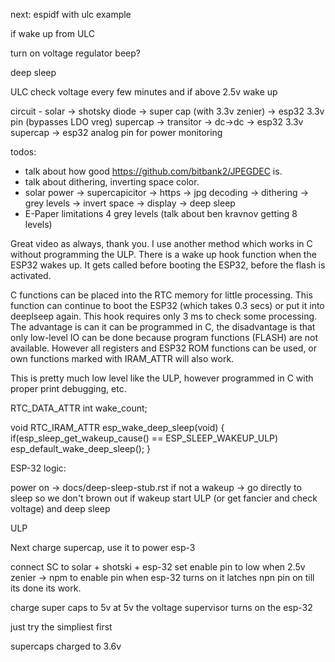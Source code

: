 next: espidf with ulc example

if wake up from ULC
  <!-- check cap voltage -->
  turn on voltage regulator
  beep?
  <!-- if > 3v print -->
deep sleep

ULC
  check voltage every few minutes and if above 2.5v wake up


circuit -
solar -> shotsky diode -> super cap (with 3.3v zenier) -> esp32 3.3v pin (bypasses LDO vreg)
supercap -> transitor -> dc->dc -> esp32 3.3v
supercap -> esp32 analog pin for power monitoring

todos:
* talk about how good https://github.com/bitbank2/JPEGDEC is.
* talk about dithering, inverting space color.
* solar power -> supercapicitor -> https -> jpg decoding -> dithering -> grey levels -> invert space -> display -> deep sleep
* E-Paper limitations 4 grey levels (talk about ben kravnov getting 8 levels)



Great video as always, thank you. I use another method which works in C without programming the ULP. There is a wake up hook function when the ESP32 wakes up. It gets called before booting the ESP32, before the flash is activated.

C functions can be placed into the RTC memory for little processing. This function can continue to boot the ESP32 (which takes 0.3 secs) or put it into deeplseep again. This hook requires only 3 ms to check some processing. The advantage is can it can be programmed in C, the disadvantage is  that only low-level IO can be done because program functions (FLASH) are not available. However all registers and ESP32 ROM functions can be used, or own functions marked with IRAM_ATTR will also work.

This is pretty much low level like the ULP, however programmed in C with proper print debugging, etc.

RTC_DATA_ATTR int wake_count;

void RTC_IRAM_ATTR esp_wake_deep_sleep(void) {
  if(esp_sleep_get_wakeup_cause() == ESP_SLEEP_WAKEUP_ULP)  esp_default_wake_deep_sleep();
}


ESP-32 logic:

power on -> docs/deep-sleep-stub.rst
    if not a wakeup -> go directly to sleep so we don't brown out
    if wakeup
        start ULP (or get fancier and check voltage) and deep sleep

ULP


Next charge supercap, use it to power esp-3


connect SC to solar + shotski + esp-32
set enable pin to low
when 2.5v zenier -> npm to enable pin
when esp-32 turns on it latches npn pin on till its done its work.

charge super caps to 5v
at 5v the voltage supervisor turns on the esp-32

just try the simpliest first

supercaps charged to 3.6v